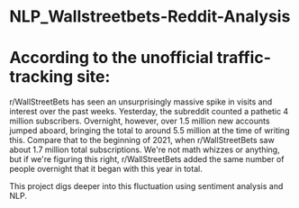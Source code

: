 # NLP_Wallstreetbets-Reddit-Analysis

# According to the unofficial traffic-tracking site:

r/WallStreetBets has seen an unsurprisingly massive spike in visits and interest over the past weeks. Yesterday, the subreddit counted a pathetic 4 million subscribers. Overnight, however, over 1.5 million new accounts jumped aboard, bringing the total to around 5.5 million at the time of writing this. Compare that to the beginning of 2021, when r/WallStreetBets saw about 1.7 million total subscriptions. We're not math whizzes or anything, but if we're figuring this right, r/WallStreetBets added the same number of people overnight that it began with this year in total.

This project digs deeper into this fluctuation using sentiment analysis and NLP.
